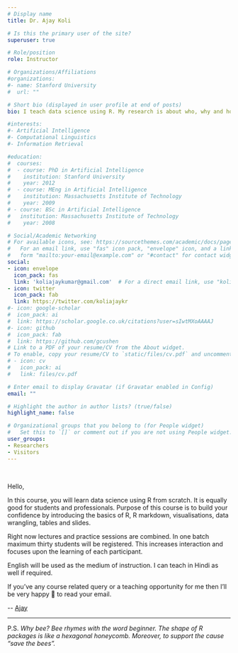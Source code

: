 ```yaml
---
# Display name
title: Dr. Ajay Koli

# Is this the primary user of the site?
superuser: true

# Role/position
role: Instructor

# Organizations/Affiliations
#organizations:
#- name: Stanford University
#  url: ""

# Short bio (displayed in user profile at end of posts)
bio: I teach data science using R. My research is about who, why and how people work with waste in India.

#interests:
#- Artificial Intelligence
#- Computational Linguistics
#- Information Retrieval

#education:
#  courses:
#  - course: PhD in Artificial Intelligence
#    institution: Stanford University
#    year: 2012
#  - course: MEng in Artificial Intelligence
#    institution: Massachusetts Institute of Technology
#    year: 2009
# - course: BSc in Artificial Intelligence
#   institution: Massachusetts Institute of Technology
#    year: 2008

# Social/Academic Networking
# For available icons, see: https://sourcethemes.com/academic/docs/page-builder/#icons
#   For an email link, use "fas" icon pack, "envelope" icon, and a link in the
#   form "mailto:your-email@example.com" or "#contact" for contact widget.
social:
- icon: envelope
  icon_pack: fas
  link: 'koliajaykumar@gmail.com'  # For a direct email link, use "koliajaykumar@gmail.com".
- icon: twitter
  icon_pack: fab
  link: https://twitter.com/koliajaykr
#- icon: google-scholar
#  icon_pack: ai
#  link: https://scholar.google.co.uk/citations?user=sIwtMXoAAAAJ
#- icon: github
#  icon_pack: fab
#  link: https://github.com/gcushen
# Link to a PDF of your resume/CV from the About widget.
# To enable, copy your resume/CV to `static/files/cv.pdf` and uncomment the lines below.
# - icon: cv
#   icon_pack: ai
#   link: files/cv.pdf

# Enter email to display Gravatar (if Gravatar enabled in Config)
email: ""

# Highlight the author in author lists? (true/false)
highlight_name: false

# Organizational groups that you belong to (for People widget)
#   Set this to `[]` or comment out if you are not using People widget.
user_groups:
- Researchers
- Visitors
---
```


<br>

Hello,

In this course, you will learn data science using R from scratch. It is equally good for students and professionals. Purpose of this course is to build your confidence by introducing the basics of R, R markdown, visualisations, data wrangling, tables and slides. 

Right now lectures and practice sessions are combined. In one batch maximum thirty students will be registered. This increases interaction and focuses upon the learning of each participant. 

English will be used as the medium of instruction. I can teach in Hindi as well if required.

If you’ve any course related query or a teaching opportunity for me then I’ll be very happy 🙂 to read your email.

-- [Ajay](https://ajaykoli.netlify.app/)

----

P.S. *Why bee? Bee rhymes with the word beginner. The shape of R packages is like a hexagonal honeycomb. Moreover, to support the cause “save the bees”.*
